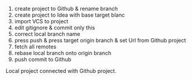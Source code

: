 1) create project to Github & rename branch
2) create project to Idea with base target blanc
3) import VCS to project
4) edit gitignore & commit only this
5) correct local branch name
6) press push & press target origin branch & set Url from Github project
7) fetch all remotes
8) rebase local branch onto origin branch
9) push commit to Github

Local project connected with Github project.